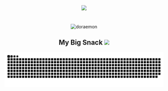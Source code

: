 <h1 align="center">
    <img src="https://readme-typing-svg.herokuapp.com/?font=Righteous&size=35&center=true&vCenter=true&width=500&height=70&duration=4000&lines=Hi+There!+👋;+I'm+Y+Bui!;" />
</h1>
<div align="center">
  <br>

  <img alt="doraemon" src="https://github.com/user-attachments/assets/20906c3c-73f4-4611-a941-029fd6d31837" style="width: 34%;"/>
  <h2> My Big Snack <img src="https://skillicons.dev/icons?i=python" /></h2>
  <img alt="snake eating my contributions" src="https://github.com/ybuik4/ybuik4/blob/output/github-contribution-grid-snake-dark.svg" />
  
  <br/><br/><br/>
</div>
